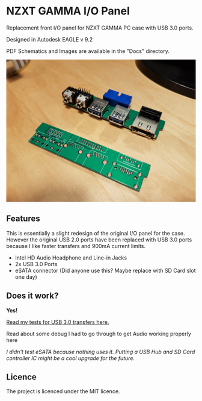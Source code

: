 # NZXT GAMMA I/O Panel

Replacement front I/O panel for NZXT GAMMA PC case with USB 3.0 ports.

Designed in Autodesk EAGLE v 9.2

PDF Schematics and Images are available in the "Docs" directory.

![Raw and Assembled Board](/Docs/raw_and_assembled_board.jpg)

## Features
This is essentially a slight redesign of the original I/O panel for the case.
However the original USB 2.0 ports have been replaced with USB 3.0 ports because
 I like faster transfers and 900mA current limits.

* Intel HD Audio Headphone and Line-in Jacks
* 2x USB 3.0 Ports
* eSATA connector (Did anyone use this? Maybe replace with SD Card slot one day)

## Does it work?
**Yes!** 

[Read my tests for USB 3.0 transfers here.](/Docs/transfer-speed-test.md)

Read about some debug I had to go through to get Audio working properly here

_I didn't test eSATA because nothing uses it. Putting a USB Hub and SD Card
controller IC might be a cool upgrade for the future._

## Licence
The project is licenced under the MIT licence.
